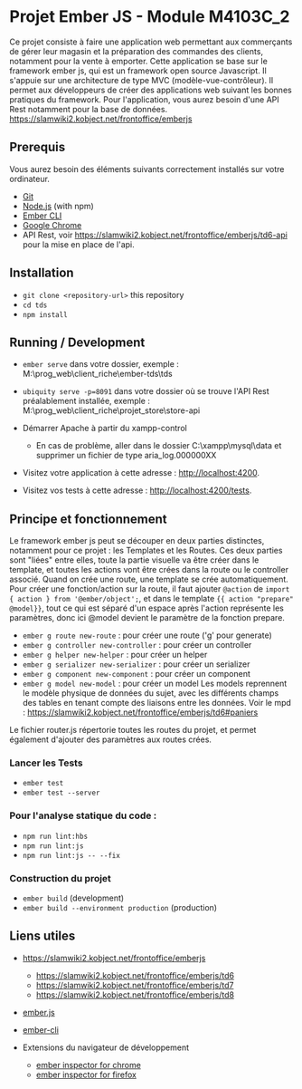 # Projet Ember JS - Module M4103C_2

Ce projet consiste à faire une application web permettant aux commerçants de gérer leur magasin et la préparation des commandes des clients, notamment pour la vente à emporter.
Cette application se base sur le framework ember js, qui est un framework open source Javascript. Il s'appuie sur une architecture de type MVC (modèle-vue-contrôleur).
Il permet aux développeurs de créer des applications web suivant les bonnes pratiques du framework.
Pour l'application, vous aurez besoin d'une API Rest notamment pour la base de données. 
https://slamwiki2.kobject.net/frontoffice/emberjs

## Prerequis

Vous aurez besoin des éléments suivants correctement installés sur votre ordinateur.

* [Git](https://git-scm.com/)
* [Node.js](https://nodejs.org/) (with npm)
* [Ember CLI](https://ember-cli.com/)
* [Google Chrome](https://google.com/chrome/)
* API Rest, voir https://slamwiki2.kobject.net/frontoffice/emberjs/td6-api pour la mise en place de l'api.

## Installation

* `git clone <repository-url>` this repository
* `cd tds`
* `npm install`

## Running / Development

* `ember serve` dans votre dossier, exemple : M:\prog_web\client_riche\ember-tds\tds
* `ubiquity serve -p=8091` dans votre dossier où se trouve l'API Rest préalablement installée, exemple : M:\prog_web\client_riche\projet_store\store-api
* Démarrer Apache à partir du xampp-control
  * En cas de problème, aller dans le dossier C:\xampp\mysql\data et supprimer un fichier de type aria_log.000000XX
  
* Visitez votre application à cette adresse : [http://localhost:4200](http://localhost:4200).
* Visitez vos tests à cette adresse : [http://localhost:4200/tests](http://localhost:4200/tests).

## Principe et fonctionnement

Le framework ember js peut se découper en deux parties distinctes, notamment pour ce projet : les Templates et les Routes.
Ces deux parties sont "liées" entre elles, toute la partie visuelle va être créer dans le template, et toutes les actions vont être crées dans la route ou le controller associé.
Quand on crée une route, une template se crée automatiquement. Pour créer une fonction/action sur la route, il faut ajouter `@action` de `import { action } from '@ember/object';`, et dans le template `{{ action "prepare" @model}}`, tout ce qui est séparé d'un espace après l'action représente les paramètres, donc ici @model devient le paramètre de la fonction prepare.

* `ember g route new-route` : pour créer une route ('g' pour generate)
* `ember g controller new-controller` : pour créer un controller
* `ember g helper new-helper` : pour créer un helper
* `ember g serializer new-serializer` : pour créer un serializer
* `ember g component new-component` : pour créer un component
* `ember g model new-model` : pour créer un model
Les models reprennent le modèle physique de données du sujet, avec les différents champs des tables en tenant compte des liaisons entre les données.
Voir le mpd : https://slamwiki2.kobject.net/frontoffice/emberjs/td6#paniers 

Le fichier router.js répertorie toutes les routes du projet, et permet également d'ajouter des paramètres aux routes crées.

### Lancer les Tests

* `ember test`
* `ember test --server`

### Pour l'analyse statique du code :

* `npm run lint:hbs`
* `npm run lint:js`
* `npm run lint:js -- --fix`

### Construction du projet

* `ember build` (development)
* `ember build --environment production` (production)

## Liens utiles
  
* https://slamwiki2.kobject.net/frontoffice/emberjs
  * https://slamwiki2.kobject.net/frontoffice/emberjs/td6
  * https://slamwiki2.kobject.net/frontoffice/emberjs/td7
  * https://slamwiki2.kobject.net/frontoffice/emberjs/td8 
  
* [ember.js](https://emberjs.com/)
* [ember-cli](https://ember-cli.com/)
* Extensions du navigateur de développement
  * [ember inspector for chrome](https://chrome.google.com/webstore/detail/ember-inspector/bmdblncegkenkacieihfhpjfppoconhi)
  * [ember inspector for firefox](https://addons.mozilla.org/en-US/firefox/addon/ember-inspector/)
